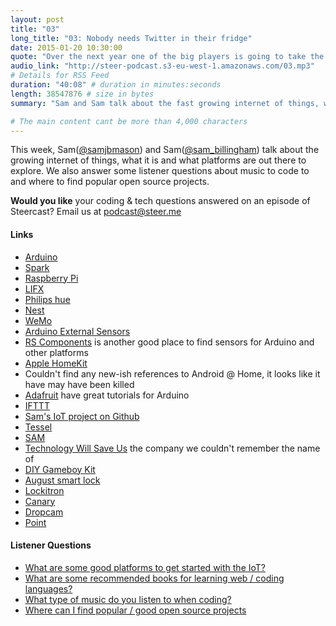 ```yaml
---
layout: post
title: "03"
long_title: "03: Nobody needs Twitter in their fridge"
date: 2015-01-20 10:30:00
quote: "Over the next year one of the big players is going to take the lead in the world of IoT"
audio_link: "http://steer-podcast.s3-eu-west-1.amazonaws.com/03.mp3"
# Details for RSS Feed
duration: "40:08" # duration in minutes:seconds
length: 38547876 # size in bytes
summary: "Sam and Sam talk about the fast growing internet of things, what it is, what you can do with it and what resources are out there to help you get started. We also answer some of your listener questions." # Short description of the episode

# The main content cant be more than 4,000 characters
---
```

This week, Sam([@samjbmason](https://twitter.com/samjbmason)) and Sam([@sam_billingham](https://twitter.com/sam_billingham)) talk about the growing internet of things, what it is and what platforms are out there to explore. We also answer some listener questions about music to code to and where to find popular open source projects.

**Would you like** your coding & tech questions answered on an episode of Steercast? Email us at [podcast@steer.me](mailto:podcast@steer.me)

#### Links
- [Arduino](http://www.arduino.cc/)
- [Spark](https://www.spark.io/)
- [Raspberry Pi](http://www.raspberrypi.org/)
- [LIFX](http://lifx.co/)
- [Philips hue](http://www2.meethue.com/en-gb/)
- [Nest](https://nest.com/)
- [WeMo](http://www.wemothat.com/)
- [Arduino External Sensors](http://store.arduino.cc/category/19)
- [RS Components](http://uk.rs-online.com/web/) is another good place to find sensors for Arduino and other platforms
- [Apple HomeKit](https://developer.apple.com/homekit/)
- Couldn't find any new-ish references to Android @ Home, it looks like it have may have been killed
- [Adafruit](https://learn.adafruit.com/category/learn-arduino) have great tutorials for Arduino
- [IFTTT](https://ifttt.com/)
- [Sam's IoT project on Github](https://github.com/Sambillingham/songs-with-sam)
- [Tessel](https://tessel.io/)
- [SAM](http://samlabs.me/)
- [Technology Will Save Us](http://www.techwillsaveus.com/) the company we couldn't remember the name of
- [DIY Gameboy Kit](http://www.techwillsaveus.com/shop/diy-kits/diy-gamer-kit-arduino/)
- [August smart lock](http://august.com/)  
- [Lockitron](https://lockitron.com/)
- [Canary](http://canary.is/)
- [Dropcam](https://www.dropcam.com/)
- [Point](http://formdevices.com/)


#### Listener Questions
- [What are some good platforms to get started with the IoT?](#t=28:33)
- [What are some recommended books for learning web / coding languages?](#t=30:00)
- [What type of music do you listen to when coding?](#t=32:36)
- [Where can I find popular / good open source projects](#t=36:20)
